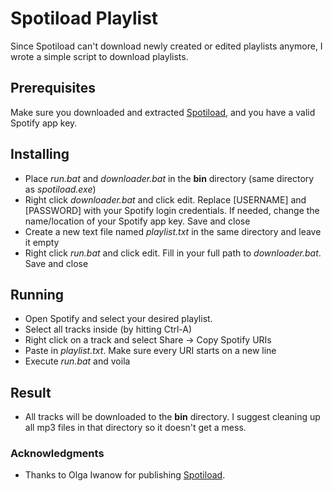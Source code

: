 # Spotiload Playlist

Since Spotiload can't download newly created or edited playlists anymore, I wrote a simple script to download playlists.

## Prerequisites

Make sure you downloaded and extracted [Spotiload](https://bitbucket.org/OlgahWolgah/spotiload/downloads/), and you have a valid Spotify app key.

## Installing

* Place *run.bat* and *downloader.bat* in the **bin** directory (same directory as *spotiload.exe*)
* Right click *downloader.bat* and click edit. Replace [USERNAME] and [PASSWORD] with your Spotify login credentials. If needed, change the name/location of your Spotify app key. Save and close
* Create a new text file named *playlist.txt* in the same directory and leave it empty
* Right click *run.bat* and click edit. Fill in your full path to *downloader.bat*. Save and close

## Running

* Open Spotify and select your desired playlist.
* Select all tracks inside (by hitting Ctrl-A)
* Right click on a track and select Share -> Copy Spotify URIs
* Paste in *playlist.txt*. Make sure every URI starts on a new line
* Execute *run.bat* and voila

## Result

* All tracks will be downloaded to the **bin** directory. I suggest cleaning up all mp3 files in that directory so it doesn't get a mess.

### Acknowledgments

* Thanks to Olga Iwanow for publishing [Spotiload](https://bitbucket.org/OlgahWolgah/spotiload/downloads/).
